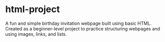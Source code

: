 # html-project
A fun and simple birthday invitation webpage built using basic HTML.   Created as a beginner-level project to practice structuring webpages and using images, links, and lists.
